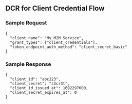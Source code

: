 ## DCR for Client Credential Flow 

### Sample Request 
```
{
  "client_name": "My M2M Service",
  "grant_types": ["client_credentials"],
  "token_endpoint_auth_method": "client_secret_basic"
}
```

### Sample Response
```
{
  "client_id": "abc123",
  "client_secret": "s3cr3t",
  "client_id_issued_at": 1692297600,
  "client_secret_expires_at": 0
}
```